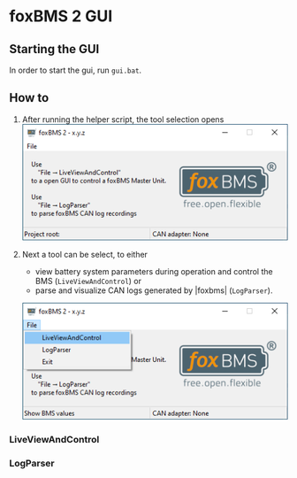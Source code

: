 # foxBMS 2 GUI

## Starting the GUI

In order to start the gui, run ``gui.bat``.

## How to

1. After running the helper script, the tool selection opens
   ![foxBMS GUI entry frame](./entry-frame.png)

1. Next a tool can be select, to either
   - view battery system parameters during operation and control the BMS (``LiveViewAndControl``) or
   - parse and visualize CAN logs generated by |foxbms| (``LogParser``).

   ![foxBMS GUI entry frame](./entry-frame-select-sub-tool.png)

### LiveViewAndControl

### LogParser
